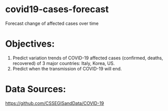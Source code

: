 # covid19-cases-forecast
Forecast change of affected cases over time

# Objectives:
1. Predict variation trends of COVID-19 affected cases (confirmed, deaths, recovered) of 3 major countries: Italy, Korea, US.
2. Predict when the transmission of COVID-19 will end.

# Data Sources:
https://github.com/CSSEGISandData/COVID-19